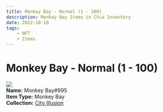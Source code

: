 ```yaml
---
title: Monkey Bay - Normal (1 - 100)
description: Monkey Bay Items in Chia Inventory
date: 2022-10-10
tags:
    - NFT
    - Items
---
```


# Monkey Bay - Normal (1 - 100)
<div class="item_thumbnail">
<img loading="lazy" src="https://lcdmmwqg6tanv52xxe5z62aawg2fdfrtv46ujxm27nrm45yome.arweave.net/WIbGWgb0wNr_3V7k7n2gAsbRRljOvPUTdmvtizncOYU"><br/>
<div><strong>Name:</strong> Monkey Bay#995</div>
<div><strong>Item Type:</strong> Monkey Bay</div>
<div><strong>Collection:</strong> <a href="https://www.spacescan.io/xch/nft/collection/col1lend2dcn558km4wcwta4xnkfv3xpcmlp9kyt0m909emvfxechlyqdl5ndg">City Illusion</a></div>
</div>

